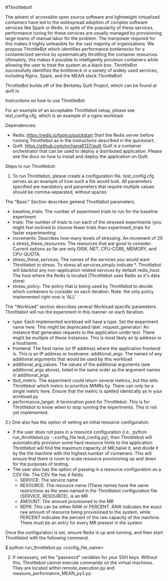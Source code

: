 #Throttlebot!

The advent of accessible open source software and lightweight virtualized containers have led to the widespread adoption of complex software services like Spark or Redis. In spite of the popularity of these services, performance tuning for these services are usually managed by provisioning large teams of manual labor for the problem. The manpower required for this makes it highly unfeasible for the vast majority of organizations. We propose ThrottleBot which identifies performance bottlenecks for a containerized service by systematically throttling the container resources. Ultimately, this makes it possible to intelligently provision containers while allowing the user to treat the system as a black box. ThrottleBot successfully identifies the bottleneck in a variety of widely used services, including Nginx, Spark, and the MEAN stack.ThrottleBot!

ThrottleBot builds off of the Berkeley Quilt Project, which can be found at quilt.io


Instructions on how to use ThrottleBot:

For an example of an acceptable Throttlebot setup, please see test_config.cfg, which is an example of a nginx workload.

Dependencies:
- Redis: https://redis.io/topics/quickstart
Start the Redis server before running Throttlebot as in the instructions described in the quickstart.
- Quilt: https://github.com/mchang6137/quilt
Quilt is a container orchestrator that can be used to deploy a distributed application. Please see the docs on how to install and deploy the application on Quilt.

Steps to run Throttlebot:

1. To run Throttlebot, please create a configuration file. test_config.cfg serves as an example of how such a file would look. All parameters specified are mandatory and parameters that require multiple values should be comma-separated, without spaces

The "Basic" Section describes general Throttlebot parameters.

- baseline_trials: The number of experiment trials to run for the baseline experiment
- trials: The number of trials to run each of the stressed experiments (you might feel inclined to choose fewer trials than experiment_trials for faster experimenting
- increments: Describes how many levels of stressing. An increment of 20 s
stress_these_resources: The resources that are good to consider. Current options so far are only DISK, NET, CPU-CORE, MEMORY, and CPU-QUOTA. 
- stress_these_services: The names of the services you would want Throttlebot to stress. To stress all services,simply indicate *. Throttlebot will blacklist any non-application related services by default
redis_host: The host where the Redis is located (Throttlebot uses Redis as it's data store)
- stress_policy: The policy that is being used by Throttlebot to decide which containers to consider on each iteration. Note: the only policy implemented right now is 'ALL'

The "Workload" section describes several Workload specific parameters. Throttlebot will run the experiment in this manner on each iteration.

- type: Each implemented workload will have a type. Set the experiment name here. This might be deprecated later.
request_generator: An instance that generates requests to the application under test. There might be multiple of these instances. This is most likely an Ip address or a hostname.
- frontend: The host name (or IP address) where the application frontend is. This is an IP address or hostname.
additional_args: The names of any additional arguments that would be used by this workload
- additional_arg_values: The values of the additional arguments (see additional_args above), listed in the same order as the argument names in additional_args
- tbot_metric: The experiment could return several metrics, but this tells Throttlebot which metric to prioritize MIMRs by. There can only be a single metric here. Ensure that the metric is spelled identically as in your workload.py
- performance_target: A termination point for Throttlebot. This is for Throttlebot to know when to stop running the experiments. This is not yet implemented.

2.) One also has the option of setting an initial resource configuration.
- If the user does not pass in a resource configuration (i.e., python run_throttlebot.py --config_file test_config.py), then Throttlebot will automatically provision some hard resource limits to the application. Throttlebot will find the maximum capacity of MR,halve it, and divide it by the the machine with the highest number of containers. This will ensure that there is room to scale resource provisioning up and down for the purposes of testing.
- The user also has the option of passing in a resource configuration as a CSV file. The CSV file has 4 fields.
  - SERVICE: The service name
  - RESOURCE: The resource name (These names have the same restrictions as the ones named in the Throttlebot configuration file. (SERVICE, RESOURCE), is an MR
  - AMOUNT: The amount provisioned to the MR
  - REPR: This can be either RAW or PERCENT. RAW indicates the exact raw amount of resource being provisioned to the system, while PERCENT indicates the percent of the raw capacity of the machine. 
There must be an entry for every MR present in the system

Once the configuration is set, ensure Redis is up and running, and then start Throttlebot with the following command.

$ python run_throttlebot.py <config_file_name>

2. If necessary, set the "password" variables for your SSH keys. Without this, Throttlebot cannot execute commands on the virtual machines. They are located within remote_execution.py and measure_performance_MEAN_py3.py.